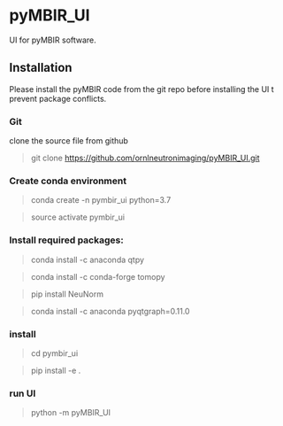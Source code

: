 # pyMBIR_UI

UI for pyMBIR software. 

## Installation

Please install the pyMBIR code from the git repo before installing the UI t prevent package conflicts. 

### Git
clone the source file from github

> git clone https://github.com/ornlneutronimaging/pyMBIR_UI.git

### Create conda environment

> conda create -n pymbir_ui python=3.7

> source activate pymbir_ui

### Install required packages:

> conda install -c anaconda qtpy

> conda install -c conda-forge tomopy

> pip install NeuNorm

> conda install -c anaconda pyqtgraph=0.11.0

### install 

> cd pymbir_ui

> pip install -e .

### run UI

> python -m pyMBIR_UI
